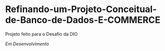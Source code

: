 # Refinando-um-Projeto-Conceitual-de-Banco-de-Dados-E-COMMERCE

Projeto feito para o Desafio da DIO

*Em Desenvolvimento*
